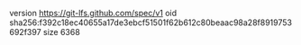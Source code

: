 version https://git-lfs.github.com/spec/v1
oid sha256:f392c18ec40655a17de3ebcf51501f62b612c80beaac98a28f8919753692f397
size 6368
